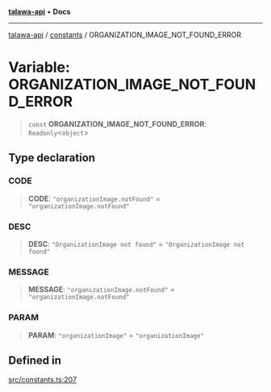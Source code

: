 [**talawa-api**](../../README.md) • **Docs**

***

[talawa-api](../../modules.md) / [constants](../README.md) / ORGANIZATION\_IMAGE\_NOT\_FOUND\_ERROR

# Variable: ORGANIZATION\_IMAGE\_NOT\_FOUND\_ERROR

> `const` **ORGANIZATION\_IMAGE\_NOT\_FOUND\_ERROR**: `Readonly`\<`object`\>

## Type declaration

### CODE

> **CODE**: `"organizationImage.notFound"` = `"organizationImage.notFound"`

### DESC

> **DESC**: `"OrganizationImage not found"` = `"OrganizationImage not found"`

### MESSAGE

> **MESSAGE**: `"organizationImage.notFound"` = `"organizationImage.notFound"`

### PARAM

> **PARAM**: `"organizationImage"` = `"organizationImage"`

## Defined in

[src/constants.ts:207](https://github.com/PalisadoesFoundation/talawa-api/blob/3bacbf38707ebd3e3e5f1bc5b4cc7aa3b2adc169/src/constants.ts#L207)
